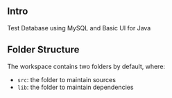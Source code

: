 ## Intro

Test Database using MySQL and Basic UI for Java

## Folder Structure

The workspace contains two folders by default, where:

- `src`: the folder to maintain sources
- `lib`: the folder to maintain dependencies

